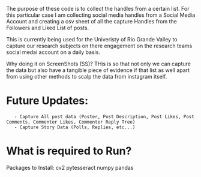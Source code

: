 The purpose of these code is to collect the handles from a certain list. For this particular case I am collecting social media handles from a Social Media Account and creating a csv sheet of all the capture Handles from the Followers and Liked List of posts.

This is currently being used for the Univeristy of Rio Grande Valley to capture our research subjects on there engagement on the research teams social medai account on a daily basis.

Why doing it on ScreenShots (SS)? THis is so that not only we can capture the data but also have a tangible piece of evidence if that list as well apart from using other methods to scalp the data from instagram itself.

# Future Updates: 
       - Capture All post data (Poster, Post Description, Post Likes, Post Comments, Commenter Likes, Commenter Reply Tree)
       - Capture Story Data (Polls, Replies, etc...)


# What is required to Run?

Packages to Install:
cv2
pytesseract
numpy
pandas
